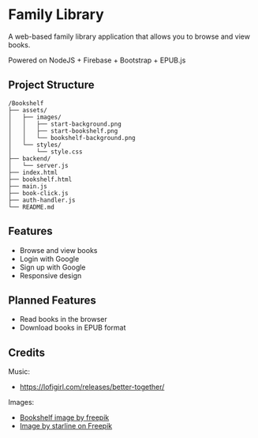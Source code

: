 # Family Library

A web-based family library application that allows you to browse and view books.

Powered on NodeJS + Firebase + Bootstrap + EPUB.js

## Project Structure

```
/Bookshelf
├── assets/
│   ├── images/
│   │   ├── start-background.png
│   │   ├── start-bookshelf.png
│   │   └── bookshelf-background.png
│   └── styles/
│       └── style.css
├── backend/
│   └── server.js
├── index.html
├── bookshelf.html
├── main.js
├── book-click.js
├── auth-handler.js
└── README.md
```

## Features

- Browse and view books 
- Login with Google
- Sign up with Google
- Responsive design

## Planned Features
- Read books in the browser
- Download books in EPUB format

## Credits
Music:
- https://lofigirl.com/releases/better-together/

Images:
- <a href="https://www.freepik.com/free-vector/hand-drawn-bookcase-with-books_23667818.htm#fromView=search&page=1&position=20&uuid=97378b77-26a6-40ea-aeb6-799b82dfdf89">Bookshelf image by freepik</a>
- <a href="https://www.freepik.com/free-vector/flat-style-audio-player-control-button-symbol_149280203.htm#fromView=search&page=1&position=51&uuid=ed033f62-e76c-433e-bfcb-8fbbddadeab0">Image by starline on Freepik</a>

